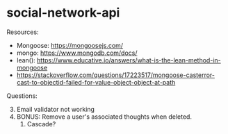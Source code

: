 # social-network-api

Resources:
- Mongoose: https://mongoosejs.com/
- mongo: https://www.mongodb.com/docs/
- lean(): https://www.educative.io/answers/what-is-the-lean-method-in-mongoose
- https://stackoverflow.com/questions/17223517/mongoose-casterror-cast-to-objectid-failed-for-value-object-object-at-path


Questions:
<!-- 1. thoughts not associating to users -->
<!-- 2. models/Thought.createdAt - Getter method? -->
3. Email validator not working
4. BONUS: Remove a user's associated thoughts when deleted.
   1. Cascade? 